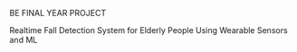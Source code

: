BE FINAL YEAR PROJECT

Realtime Fall Detection System for Elderly People Using 
Wearable Sensors and ML
